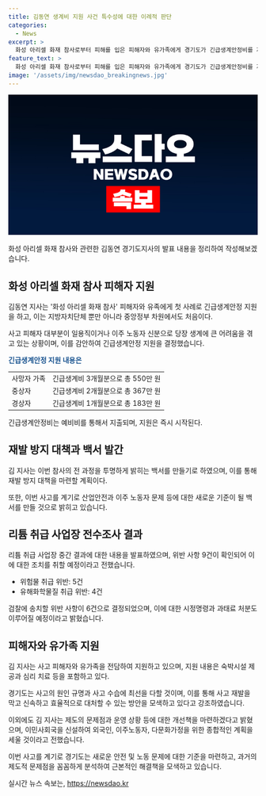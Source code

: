 ```yaml
---
title: 김동연 생계비 지원 사건 특수성에 대한 이례적 판단
categories:
  - News
excerpt: >
  화성 아리셀 화재 참사로부터 피해를 입은 피해자와 유가족에게 경기도가 긴급생계안정비를 제공하는 등 사고로부터의 지원을 발표했다. 또한, 이번 사고에 대한 철저한 진상규명과 재발 방지 대책을 위해 백서를 발간할 예정이라고 밝혔다. 또한, 리튬 취급 사업장을 대상으로 한 점검에서 위반 사항이 확인되어 검찰 송치 등의 조치를 취할 예정이며, 피해자와 유가족에 적극적으로 지원을 제공하고 있다는 내용이다.
feature_text: >
  화성 아리셀 화재 참사로부터 피해를 입은 피해자와 유가족에게 경기도가 긴급생계안정비를 제공하는 등 사고로부터의 지원을 발표했다. 또한, 이번 사고에 대한 철저한 진상규명과 재발 방지 대책을 위해 백서를 발간할 예정이라고 밝혔다. 또한, 리튬 취급 사업장을 대상으로 한 점검에서 위반 사항이 확인되어 검찰 송치 등의 조치를 취할 예정이며, 피해자와 유가족에 적극적으로 지원을 제공하고 있다는 내용이다.
image: '/assets/img/newsdao_breakingnews.jpg'
---
```


<p><img src="/assets/img/newsdao_breakingnews.jpg" alt="ontimetimes 속보" /></p>

<p>화성 아리셀 화재 참사와 관련한 김동연 경기도지사의 발표 내용을 정리하여 작성해보겠습니다.</p>

<h2 data-ke-size="size26">화성 아리셀 화재 참사 피해자 지원</h2>

<p>김동연 지사는 '화성 아리셀 화재 참사' 피해자와 유족에게 첫 사례로 긴급생계안정 지원을 하고, 이는 지방자치단체 뿐만 아니라 중앙정부 차원에서도 처음이다.</p>

<p data-ke-size="size16">사고 피해자 대부분이 일용직이거나 이주 노동자 신분으로 당장 생계에 큰 어려움을 겪고 있는 상황이며, 이를 감안하여 긴급생계안정 지원을 결정했습니다.</p>

<p><b><span style="color: #1a5490;">긴급생계안정 지원 내용은</span></b></p>

<table>
    <tr>
        <td>사망자 가족</td>
        <td>긴급생계비 3개월분으로 총 550만 원</td>
    </tr>
    <tr>
        <td>중상자</td>
        <td>긴급생계비 2개월분으로 총 367만 원</td>
    </tr>
    <tr>
        <td>경상자</td>
        <td>긴급생계비 1개월분으로 총 183만 원</td>
    </tr>
</table>

<p>긴급생계안정비는 예비비를 통해서 지출되며, 지원은 즉시 시작된다.</p>

<h2 data-ke-size="size26">재발 방지 대책과 백서 발간</h2>

<p>김 지사는 이번 참사의 전 과정을 투명하게 밝히는 백서를 만들기로 하였으며, 이를 통해 재발 방지 대책을 마련할 계획이다.</p>

<p data-ke-size="size16">또한, 이번 사고를 계기로 산업안전과 이주 노동자 문제 등에 대한 새로운 기준이 될 백서를 만들 것으로 밝히고 있습니다.</p>

<h2 data-ke-size="size26">리튬 취급 사업장 전수조사 결과</h2>

<p>리튬 취급 사업장 중간 결과에 대한 내용을 발표하였으며, 위반 사항 9건이 확인되어 이에 대한 조치를 취할 예정이라고 전했습니다.</p>

<ul>
    <li>위험물 취급 위반: 5건</li>
    <li>유해화학물질 취급 위반: 4건</li>
</ul>

<p>검찰에 송치할 위반 사항이 6건으로 결정되었으며, 이에 대한 시정명령과 과태료 처분도 이루어질 예정이라고 밝혔습니다.</p>

<h2 data-ke-size="size26">피해자와 유가족 지원</h2>

<p>김 지사는 사고 피해자와 유가족을 전담하여 지원하고 있으며, 지원 내용은 숙박시설 제공과 심리 치료 등을 포함하고 있다.</p>

<p data-ke-size="size16">경기도는 사고의 원인 규명과 사고 수습에 최선을 다할 것이며, 이를 통해 사고 재발을 막고 신속하고 효율적으로 대처할 수 있는 방안을 모색하고 있다고 강조하였습니다.</p>

<p>이외에도 김 지사는 제도의 문제점과 운영 상황 등에 대한 개선책을 마련하겠다고 밝혔으며, 이민사회국을 신설하여 외국인, 이주노동자, 다문화가정을 위한 종합적인 계획을 세울 것이라고 전했습니다.</p>

<p>이번 사고를 계기로 경기도는 새로운 안전 및 노동 문제에 대한 기준을 마련하고, 과거의 제도적 문제점을 꼼꼼하게 분석하여 근본적인 해결책을 모색하고 있습니다.</p>
실시간 뉴스 속보는, <a href="https://newsdao.kr" rel="dofollow">https://newsdao.kr</a>


